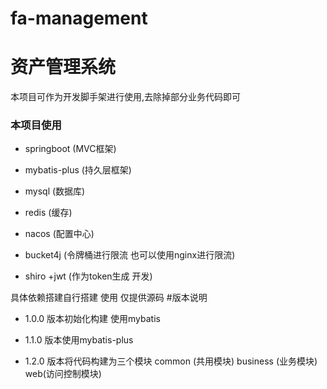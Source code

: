# fa-management
# 资产管理系统
本项目可作为开发脚手架进行使用,去除掉部分业务代码即可

### 本项目使用

* springboot (MVC框架)

* mybatis-plus (持久层框架)

* mysql (数据库)

* redis (缓存)

* nacos (配置中心)

* bucket4j (令牌桶进行限流 也可以使用nginx进行限流)

* shiro +jwt (作为token生成 开发)

具体依赖搭建自行搭建 使用 仅提供源码
#版本说明
* 1.0.0 版本初始化构建 使用mybatis

* 1.1.0 版本使用mybatis-plus

* 1.2.0 版本将代码构建为三个模块 common (共用模块) business (业务模块) web(访问控制模块) 
